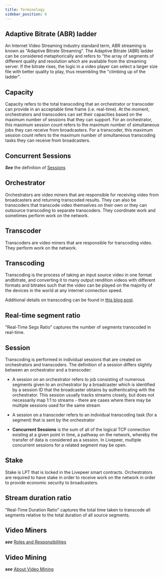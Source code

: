 ```yaml
---
title: Terminology
sidebar_position: 6
---
```


## Adaptive Bitrate (ABR) ladder

An Internet Video Streaming industry standard term, ABR streaming is known as "Adaptive Bitrate Streaming". The Adaptive Bitrate (ABR) ladder can be considered metaphorically and refers to "the array of segments of different quality and resolution which are available from the streaming server. If the bitrate rises, the logic in a video player can select a larger size file with better quality to play, thus resembling the "climbing up of the ladder".

<!--- https://developer.att.com/video-optimizer/docs/best-practices/adaptive-bitrate-video-streaming -->

## Capacity

Capacity refers to the total transcoding that an orchestrator or transcoder can provide in an acceptable time frame (i.e. real-time). At the moment, orchestrators and transcoders can set their capacities based on the maximum number of sessions that they can support. For an orchestrator, this maximum session count refers to the maximum number of simultaneous jobs they can receive from broadcasters. For a transcoder, this maximum session count refers to the maximum number of simultaneous transcoding tasks they can receive from broadcasters.

## Concurrent Sessions

***See*** the definition of [Sessions](video-miners/terminology#session)

## Orchestrator

Orchestrators are video miners that are responsible for receiving video from broadcasters and returning transcoded results. They can also be transcoders that transcode video themselves on their own or they can outsource transcoding to separate transcoders. They coordinate work and sometimes perform work on the
network.

## Transcoder

Transcoders are video miners that are responsible for transcoding video. They perform work on the network.

## Transcoding

Transcoding is the process of taking an input source video in one format andbitrate, and converting it to many output rendition videos with different formats and bitrates such that the video can be played on the majority of the
devices in the world at any internet connection speed. 

Additional details on transcoding can be found in [this blog post](https://livepeer.com/blog/intro-to-transcoding).

## Real-time segment ratio 

"Real-Time Segs Ratio" captures the number of segments transcoded in real-time. 

## Session

Transcoding is performed in individual sessions that are created on orchestrators and transcoders. The definition of a session differs slightly between an orchestrator and a transcoder:

- A session on an orchestrator refers to job consisting of numerous segments given to an orchestrator by a broadcaster which is identified by a session ID that the broadcaster obtains by authenticating with the orchestrator. This session usually tracks streams closely, but does not necessarily map 1:1 to streams - there are cases where there may be multiple sessions used for the same stream
- A session on a transcoder refers to an individual transcoding task (for a segment) that is sent by the orchestrator

- **Concurrent Sessions** is the sum of all of the logical TCP connection existing at a given point in time, a pathway on the network, whereby the transfer of data is considered as a session. In Livepeer, multiple concurrent sessions for a related segment may be open.

<!--- https://developer.att.com/video-optimizer/docs/best-practices/video-concurrency -->


## Stake

Stake is LPT that is locked in the Livepeer smart contracts. Orchestrators are
required to have stake in order to receive work on the network in order to
provide economic security to broadcasters.

## Stream duration ratio

"Real-Time Duration Ratio" captures the total time taken to transcode all segments relative to the total duration of all source segments.

## Video Miners

***see*** [Roles and Responsibilities](/video-miners/)

## Video Mining

***see*** [About Video Mining](/video-miners/)
